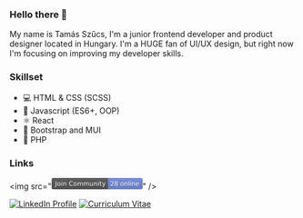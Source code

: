### Hello there 👋

My name is Tamás Szűcs, I'm a junior frontend developer and product designer located in Hungary. I'm a HUGE fan of UI/UX design, but right now I'm focusing on improving my developer skills.

### Skillset
- 💻 HTML & CSS (SCSS)
- 💛 Javascript (ES6+, OOP)
- ⚛ React
- 💌 Bootstrap and MUI
- 💜 PHP

### Links

<img src="<svg xmlns="http://www.w3.org/2000/svg" xmlns:xlink="http://www.w3.org/1999/xlink" width="160" height="20" role="img" aria-label="Join Community: 28 online"><title>Join Community: 28 online</title><linearGradient id="s" x2="0" y2="100%"><stop offset="0" stop-color="#bbb" stop-opacity=".1"/><stop offset="1" stop-opacity=".1"/></linearGradient><clipPath id="r"><rect width="160" height="20" rx="3" fill="#fff"/></clipPath><g clip-path="url(#r)"><rect width="99" height="20" fill="#555"/><rect x="99" width="61" height="20" fill="#7289da"/><rect width="160" height="20" fill="url(#s)"/></g><g fill="#fff" text-anchor="middle" font-family="Verdana,Geneva,DejaVu Sans,sans-serif" text-rendering="geometricPrecision" font-size="110"><text aria-hidden="true" x="505" y="150" fill="#010101" fill-opacity=".3" transform="scale(.1)" textLength="890">Join Community</text><text x="505" y="140" transform="scale(.1)" fill="#fff" textLength="890">Join Community</text><text aria-hidden="true" x="1285" y="150" fill="#010101" fill-opacity=".3" transform="scale(.1)" textLength="510">28 online</text><text x="1285" y="140" transform="scale(.1)" fill="#fff" textLength="510">28 online</text></g></svg>" />

<a href="https://www.linkedin.com/in/tamasszucs-dev/"><img src="imgs/linkedin.svg" alt="LinkedIn Profile"></a>
<a href="https://szucstamas.com/wp-content/uploads/2022/08/Szucs_Tamas-CV_EN_frontend_2022.pdf"><img src="imgs/cv.svg" alt="Curriculum Vitae"></a>

<!--

Here are some ideas to get you started:

- 🔭 I’m currently working on ...
- 🌱 I’m currently learning ...
- 👯 I’m looking to collaborate on ...
- 🤔 I’m looking for help with ...
- 💬 Ask me about ...
- 📫 How to reach me: ...
- 😄 Pronouns: ...
- ⚡ Fun fact: ...
-->
